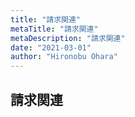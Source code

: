 ```yaml
---
title: "請求関連"
metaTitle: "請求関連"
metaDescription: "請求関連"
date: "2021-03-01"
author: "Hironobu Ohara"
---
```



## 請求関連


